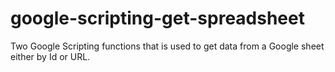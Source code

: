 # google-scripting-get-spreadsheet
Two Google Scripting functions that is used to get data from a Google sheet either by Id or URL.
